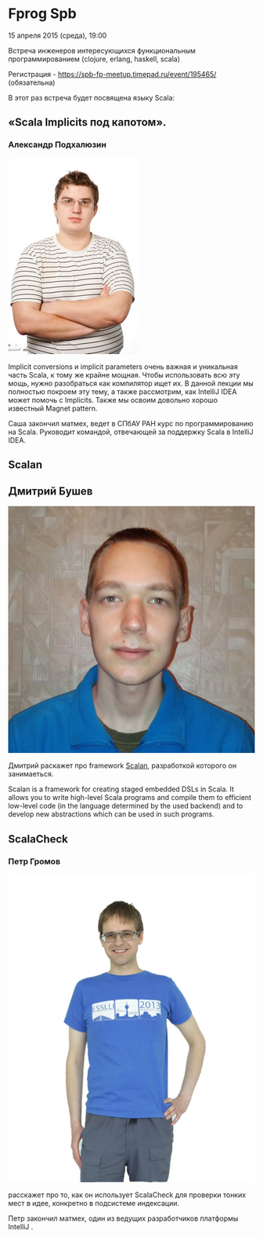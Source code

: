 # Fprog Spb


15 апреля 2015 (среда), 19:00 

Встреча инженеров интересующихся функциональным программированием (clojure, erlang, haskell, scala)

Регистрация - https://spb-fp-meetup.timepad.ru/event/195465/ (обязательна)

В этот раз встреча будет посвящена языку Scala:


## «Scala Implicits под капотом».

### Александр Подхалюзин

![](imgs/alex.jpeg)

Implicit conversions и implicit parameters очень важная и уникальная
часть Scala, к тому же крайне мощная. Чтобы использовать всю эту мощь,
нужно разобраться как компилятор ищет их. В данной лекции мы полностью
покроем эту тему, а также рассмотрим, как IntelliJ IDEA может помочь с
Implicits. Также мы освоим довольно хорошо известный Magnet pattern.

Саша закончил матмех, ведет в СПбАУ РАН курс по программированию на
Scala. Руководит командой, отвечающей за поддержку Scala в IntelliJ
IDEA.

## Scalan

## Дмитрий Бушев

![](imgs/dmitry-bushev.jpg)

Дмитрий раскажет про framework [Scalan](https://github.com/scalan/scalan-ce), разработкой которого он занимаеться.

Scalan is a framework for creating staged embedded DSLs in Scala. It allows you to write high-level Scala programs and compile them to efficient low-level code (in the language determined by the used backend) and to develop new abstractions which can be used in such programs.

## ScalaCheck

### Петр Громов 

![](imgs/peter.jpeg)

расскажет про то, как он использует ScalaCheck для
проверки тонких мест в идее, конкретно в подсистеме индексации.

Петр закончил матмех, один из ведущих разработчиков платформы IntelliJ .
